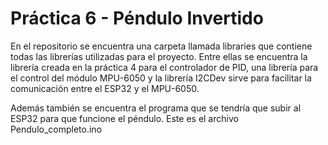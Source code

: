 # Práctica 6 - Péndulo Invertido
En el repositorio se encuentra una carpeta llamada libraries que contiene todas las librerías utilizadas para el proyecto. Entre ellas se encuentra la librería creada en la práctica 4 para el controlador de PID, una librería para el control del módulo MPU-6050 y la librería I2CDev sirve para facilitar la comunicación entre el ESP32 y el MPU-6050.

Además también se encuentra el programa que se tendría que subir al ESP32 para que funcione el péndulo. Este es el archivo Pendulo_completo.ino 

